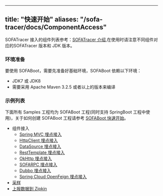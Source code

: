 
---
title: "快速开始"
aliases: "/sofa-tracer/docs/ComponentAccess"
---


SOFATracer 接入的组件列表参考：[SOFATracer 介绍](https://www.sofastack.tech/sofa-tracer/docs/overview),在使用时请注意不同组件对应的SOFATracer 版本和 JDK 版本。

### 环境准备

要使用 SOFABoot，需要先准备好基础环境，SOFABoot 依赖以下环境：
- JDK7 或 JDK8 
- 需要采用 Apache Maven 3.2.5 或者以上的版本来编译

### 示例列表

下面所有 Samples 工程均为 SOFABoot 工程(同时支持 SpringBoot 工程中使用)，关于如何创建 SOFABoot 工程请参考 [SOFABoot 快速开始](https://www.sofastack.tech/sofa-boot/docs/quick-start)。

* 组件接入
    * [Spring MVC 埋点接入](../usage-of-mvc)
    * [HttpClient 埋点接入](../usage-of-httpclient)
    * [DataSource 埋点接入](../usage-of-datasource)
    * [RestTemplate 埋点接入](../usage-of-resttemplate)
    * [OkHttp 埋点接入](../usage-of-okhttp)
    * [SOFARPC 埋点接入](https://www.sofastack.tech/sofa-rpc/docs/invoke-chain-pass-data)
    * [Dubbo 埋点接入](../usage-of-dubbo)
    * [Spring Cloud OpenFeign 埋点接入](../usage-of-openfeign)
* [采样](../sampler)
* [上报数据到 Zipkin](../report-to-zipkin)